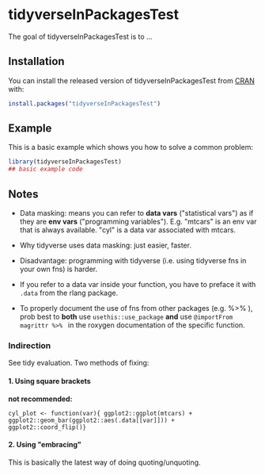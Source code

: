 
# tidyverseInPackagesTest

<!-- badges: start -->
<!-- badges: end -->

The goal of tidyverseInPackagesTest is to ...

## Installation

You can install the released version of tidyverseInPackagesTest from [CRAN](https://CRAN.R-project.org) with:

``` r
install.packages("tidyverseInPackagesTest")
```

## Example

This is a basic example which shows you how to solve a common problem:

``` r
library(tidyverseInPackagesTest)
## basic example code
```

## Notes 

* Data masking: means you can refer to **data vars** ("statistical vars") as if they are **env vars** ("programming variables"). E.g. "mtcars" is an env var that is always available. "cyl" is a data var associated with mtcars. 

* Why tidyverse uses data masking: just easier, faster. 

* Disadvantage: programming with tidyverse (i.e. using tidyverse fns in your own fns) is harder.

* If you refer to a data var inside your function, you have to preface it with `.data` from the rlang package. 

* To properly document the use of fns from other packages (e.g. %>% ), prob best to **both** use `usethis::use_package` **and** use `@importFrom magrittr %>% ` in the roxygen documentation of the specific function. 


### Indirection

See tidy evaluation. Two methods of fixing: 

#### 1. Using square brackets 

**not recommended:**  

`cyl_plot <- function(var){
    ggplot2::ggplot(mtcars) +
        ggplot2::geom_bar(ggplot2::aes(.data[[var]])) + 
        ggplot2::coord_flip()}`


#### 2. Using "embracing"

This is basically the latest way of doing quoting/unquoting. 





